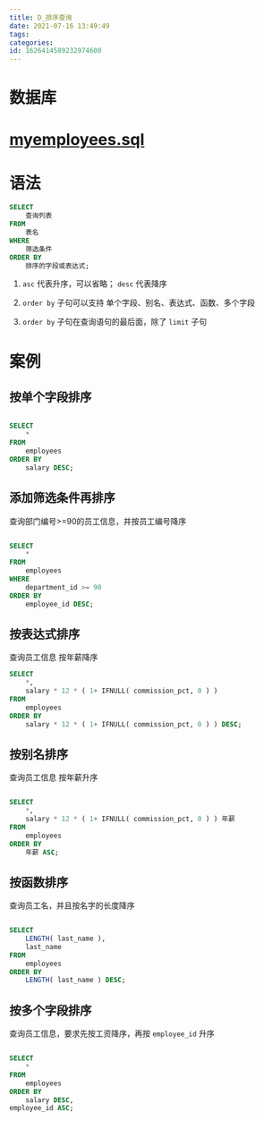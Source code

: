 ```yaml
---
title: D_排序查询
date: 2021-07-16 13:49:49
tags: 
categories: 
id: 1626414589232974600
---
```


# 数据库

#  [myemployees.sql](assets\data\myemployees.sql) 

# 语法

```sql
SELECT
	查询列表 
FROM
	表名
WHERE
	筛选条件
ORDER BY
	排序的字段或表达式;
```

1. `asc` 代表升序，可以省略； `desc` 代表降序

2. `order by` 子句可以支持 单个字段、别名、表达式、函数、多个字段

3. `order by` 子句在查询语句的最后面，除了 `limit` 子句

# 案例

## 按单个字段排序

```sql

SELECT
	* 
FROM
	employees 
ORDER BY
	salary DESC;
```

## 添加筛选条件再排序

查询部门编号>=90的员工信息，并按员工编号降序

```sql

SELECT
	* 
FROM
	employees 
WHERE
	department_id >= 90 
ORDER BY
	employee_id DESC;
```

## 按表达式排序

查询员工信息 按年薪降序

```sql
SELECT
	*,
	salary * 12 * ( 1+ IFNULL( commission_pct, 0 ) ) 
FROM
	employees 
ORDER BY
	salary * 12 * ( 1+ IFNULL( commission_pct, 0 ) ) DESC;
```

## 按别名排序

查询员工信息 按年薪升序

```sql

SELECT
	*,
	salary * 12 * ( 1+ IFNULL( commission_pct, 0 ) ) 年薪 
FROM
	employees 
ORDER BY
	年薪 ASC;
```

## 按函数排序

查询员工名，并且按名字的长度降序

```sql

SELECT
	LENGTH( last_name ),
	last_name 
FROM
	employees 
ORDER BY
	LENGTH( last_name ) DESC;
```

## 按多个字段排序

查询员工信息，要求先按工资降序，再按 `employee_id` 升序

```sql

SELECT
	* 
FROM
	employees 
ORDER BY
	salary DESC,
employee_id ASC;
```





